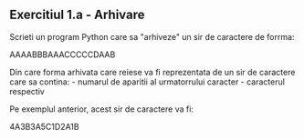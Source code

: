 Exercitiul 1.a - Arhivare
--
Scrieti un program Python care sa "arhiveze" un sir de caractere de forrma:

AAAABBBAAACCCCCDAAB

Din care forma arhivata care reiese va fi reprezentata de un sir de caractere care sa contina: - numarul de aparitii al urmatorrului caracter - caracterul respectiv

Pe exemplul anterior, acest sir de caractere va fi:

4A3B3A5C1D2A1B